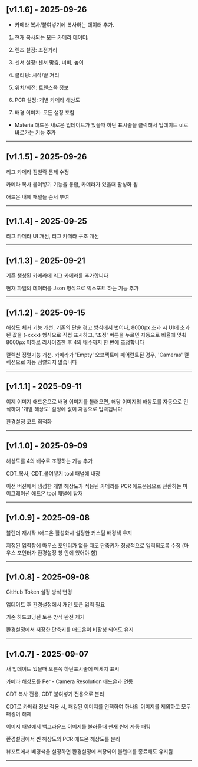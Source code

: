 ## [v1.1.6] - 2025-09-26

- 카메라 복사/붙여넣기에 복사하는 데이터 추가.

1. 현재 복사되는 모든 카메라 데이터:

2. 렌즈 설정: 초점거리

3. 센서 설정: 센서 맞춤, 너비, 높이

4. 클리핑: 시작/끝 거리

5. 위치/회전: 트랜스폼 정보

6. PCR 설정: 개별 카메라 해상도

7. 배경 이미지: 모든 설정 포함

- Materia 애드온 새로운 업데이트가 있을때 하단 표시줄을 클릭해서 업데이트 ui로 바로가는 기능 추가

---

## [v1.1.5] - 2025-09-26

리그 카메라 짐벌락 문제 수정

카메라 복사 붙여넣기 기능을 통합, 카메라가 있을때 활성화 됨

애드온 내에 패널들 순서 부여










---

## [v1.1.4] - 2025-09-25

리그 카메라 UI 개선, 리그 카메라 구조 개선

---

## [v1.1.3] - 2025-09-21

기존 생성된 카메라에 리그 카메라를 추가합니다

현재 파일의 데이터를 Json 형식으로 익스포트 하는 기능 추가

---

## [v1.1.2] - 2025-09-15

해상도 체커 기능 개선. 기존의 단순 경고 방식에서 벗어나, 8000px 초과 시 UI에 초과된 값을 (-xxxx) 형식으로 직접 표시하고, '조정' 버튼을 누르면 자동으로 비율에 맞춰 8000px 이하로 리사이즈한 후 4의 배수까지 한 번에 조정합니다

컬렉션 정렬기능 개선. 카메라가 'Empty' 오브젝트에 페어런트된 경우, 'Cameras' 컬렉션으로 자동 정렬되지 않습니다





---

## [v1.1.1] - 2025-09-11

이제 이미지 애드온으로 배경 이미지를 불러오면, 해당 이미지의 해상도를 자동으로 인식하여 '개별 해상도' 설정에 값이 자동으로 입력됩니다

환경설정 코드 최적화



---

## [v1.1.0] - 2025-09-09

해상도를 4의 배수로 조정하는 기능 추가

CDT_복사,  CDT_붙여넣기 tool 패널에 내장

이전 버젼에서 생성한 개별 해상도가 적용된 카메라를 PCR 애드온용으로 전환하는 마이그레이션 애드온 tool 패널에 탑재

---

## [v1.0.9] - 2025-09-08

블렌더 재시작 /애드온 활성화시 설정한 커스텀 배경색 유지

지정된 입력창에 마우스 포인터가 없을 때도 단축키가 정상적으로 입력되도록 수정
(마우스 포인터가 환경설정 창 안에 있어야 함)

---


## [v1.0.8] - 2025-09-08

GitHub Token 설정 방식 변경

업데이트 후 환경설정에서 개인 토큰 입력 필요

기존 하드코딩된 토큰 방식 완전 제거

환경설정에서 저장한 단축키를 애드온이 비활성 되어도 유지

---

## [v1.0.7] - 2025-09-07

새 업데이트 있을때 오른쪽 하단표시줄에 메세지 표시

카메라 해상도를 Per - Camera Resolution 애드온과 연동

CDT 복사 전용, CDT 붙여넣기 전용으로 분리

CDT로 카메라 정보 적용 시, 패킹된 이미지를 언팩하여 하나의 이미지를 제외하고 모두 패킹이 해제

이미지 패널에서 백그라운드 이미지를 불러올때 현재 씬에 자동 패킹

환경설정에서 씬 해상도와 PCR 애드온 해상도를 분리

뷰포트에서 베경색을 설정하면 환경설정에 저장되어 블렌더를 종료해도 유지됨

---






